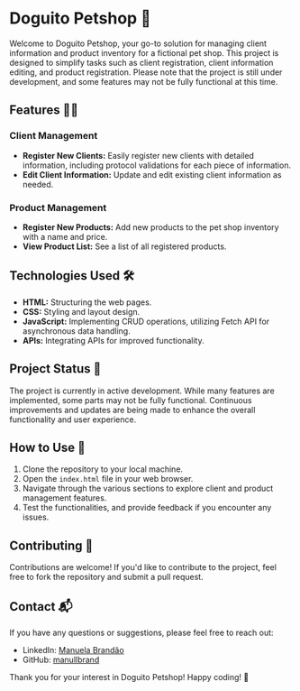 # Doguito Petshop 🐾

Welcome to Doguito Petshop, your go-to solution for managing client information and product inventory for a fictional pet shop. This project is designed to simplify tasks such as client registration, client information editing, and product registration. Please note that the project is still under development, and some features may not be fully functional at this time.

## Features 🐶🛒

### Client Management
- **Register New Clients:** Easily register new clients with detailed information, including protocol validations for each piece of information.
- **Edit Client Information:** Update and edit existing client information as needed.

### Product Management
- **Register New Products:** Add new products to the pet shop inventory with a name and price.
- **View Product List:** See a list of all registered products.

## Technologies Used 🛠️

- **HTML:** Structuring the web pages.
- **CSS:** Styling and layout design.
- **JavaScript:** Implementing CRUD operations, utilizing Fetch API for asynchronous data handling.
- **APIs:** Integrating APIs for improved functionality.

## Project Status 🚧

The project is currently in active development. While many features are implemented, some parts may not be fully functional. Continuous improvements and updates are being made to enhance the overall functionality and user experience.

## How to Use 🚀

1. Clone the repository to your local machine.
2. Open the `index.html` file in your web browser.
3. Navigate through the various sections to explore client and product management features.
4. Test the functionalities, and provide feedback if you encounter any issues.

## Contributing 🤝

Contributions are welcome! If you'd like to contribute to the project, feel free to fork the repository and submit a pull request.

## Contact 📬

If you have any questions or suggestions, please feel free to reach out:

- LinkedIn: [Manuela Brandão](www.linkedin.com/in/manulbrandao)
- GitHub: [manullbrand](https://github.com/manullbrand)

Thank you for your interest in Doguito Petshop! Happy coding! 🐾
